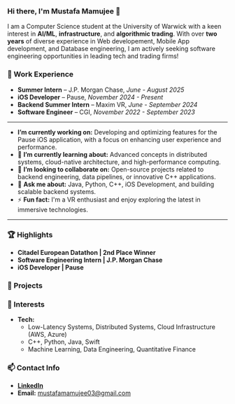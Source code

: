 ### Hi there, I'm Mustafa Mamujee 👋

I am a Computer Science student at the University of Warwick  with a keen interest in **AI/ML**, **infrastructure**, and **algorithmic trading**. With over **two** **years** of diverse experience in Web developement, Mobile App development, and Database engineering, I am actively seeking software engineering opportunities in leading tech and trading firms!


### 💼 Work Experience

* **Summer Intern** – J.P. Morgan Chase, *June - August 2025*
* **iOS Developer** – Pause, *November 2024 - Present*
* **Backend Summer Intern** – Maxim VR, *June - September 2024*
* **Software Engineer** – CGI, *November 2022 - September 2023*

---

* **I’m currently working on:** Developing and optimizing features for the Pause iOS application, with a focus on enhancing user experience and performance.
* 🌱 **I’m currently learning about:** Advanced concepts in distributed systems, cloud-native architecture, and high-performance computing.
* 👯 **I’m looking to collaborate on:** Open-source projects related to backend engineering, data pipelines, or innovative C++ applications.
* 💬 **Ask me about:** Java, Python, C++, iOS Development, and building scalable backend systems.
* ⚡ **Fun fact:** I'm a VR enthusiast and enjoy exploring the latest in immersive technologies.

---

### 🏆 Highlights

* **Citadel European Datathon | 2nd Place Winner**
* **Software Engineering Intern | J.P. Morgan Chase**
* **iOS Developer | Pause**

### 🚧 Projects

### 🎯 Interests

* **Tech:**
    * Low-Latency Systems, Distributed Systems, Cloud Infrastructure (AWS, Azure)
    * C++, Python, Java, Swift
    * Machine Learning, Data Engineering, Quantitative Finance
 
### 📫 Contact Info

* [**LinkedIn**](https://linkedin.com/in/mustafa-mamujee)
* **Email:** [mustafamamujee03@gmail.com](mailto:mustafamamujee03@gmail.com)

